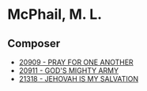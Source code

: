 # McPhail, M. L.

## Composer

- [20909 - PRAY FOR ONE ANOTHER](/hymns/20909.md)
- [20911 - GOD'S MIGHTY ARMY](/hymns/20911.md)
- [21318 - JEHOVAH IS MY SALVATION](/hymns/21318.md)

